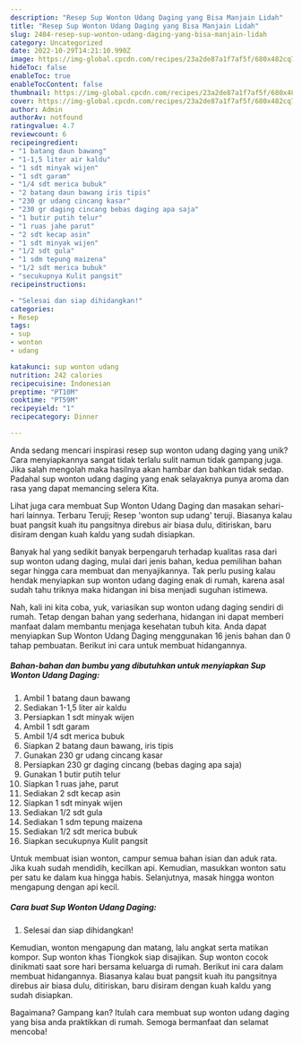 ```yaml
---
description: "Resep Sup Wonton Udang Daging yang Bisa Manjain Lidah"
title: "Resep Sup Wonton Udang Daging yang Bisa Manjain Lidah"
slug: 2404-resep-sup-wonton-udang-daging-yang-bisa-manjain-lidah
category: Uncategorized
date: 2022-10-29T14:21:10.990Z
image: https://img-global.cpcdn.com/recipes/23a2de87a1f7af5f/680x482cq70/sup-wonton-udang-daging-foto-resep-utama.jpg
hideToc: false
enableToc: true
enableTocContent: false
thumbnail: https://img-global.cpcdn.com/recipes/23a2de87a1f7af5f/680x482cq70/sup-wonton-udang-daging-foto-resep-utama.jpg
cover: https://img-global.cpcdn.com/recipes/23a2de87a1f7af5f/680x482cq70/sup-wonton-udang-daging-foto-resep-utama.jpg
author: Admin
authorAv: notfound
ratingvalue: 4.7
reviewcount: 6
recipeingredient:
- "1 batang daun bawang"
- "1-1,5 liter air kaldu"
- "1 sdt minyak wijen"
- "1 sdt garam"
- "1/4 sdt merica bubuk"
- "2 batang daun bawang iris tipis"
- "230 gr udang cincang kasar"
- "230 gr daging cincang bebas daging apa saja"
- "1 butir putih telur"
- "1 ruas jahe parut"
- "2 sdt kecap asin"
- "1 sdt minyak wijen"
- "1/2 sdt gula"
- "1 sdm tepung maizena"
- "1/2 sdt merica bubuk"
- "secukupnya Kulit pangsit"
recipeinstructions:

- "Selesai dan siap dihidangkan!"
categories:
- Resep
tags:
- sup
- wonton
- udang

katakunci: sup wonton udang 
nutrition: 242 calories
recipecuisine: Indonesian
preptime: "PT10M"
cooktime: "PT59M"
recipeyield: "1"
recipecategory: Dinner

---
```





Anda sedang mencari inspirasi resep sup wonton udang daging yang unik? Cara menyiapkannya sangat tidak terlalu sulit namun tidak gampang juga. Jika salah mengolah maka hasilnya akan hambar dan bahkan tidak sedap. Padahal sup wonton udang daging yang enak selayaknya punya aroma dan rasa yang dapat memancing selera Kita.





Lihat juga cara membuat Sup Wonton Udang Daging dan masakan sehari-hari lainnya. Terbaru Teruji; Resep &#39;wonton sup udang&#39; teruji. Biasanya kalau buat pangsit kuah itu pangsitnya direbus air biasa dulu, ditiriskan, baru disiram dengan kuah kaldu yang sudah disiapkan.

Banyak hal yang sedikit banyak berpengaruh terhadap kualitas rasa dari sup wonton udang daging, mulai dari jenis bahan, kedua pemilihan bahan segar hingga cara membuat dan menyajikannya. Tak perlu pusing kalau hendak menyiapkan sup wonton udang daging enak di rumah, karena asal sudah tahu triknya maka hidangan ini bisa menjadi suguhan istimewa.






Nah, kali ini kita coba, yuk, variasikan sup wonton udang daging sendiri di rumah. Tetap dengan bahan yang sederhana, hidangan ini dapat memberi manfaat dalam membantu menjaga kesehatan tubuh kita. Anda dapat menyiapkan Sup Wonton Udang Daging menggunakan 16 jenis bahan dan 0 tahap pembuatan. Berikut ini cara untuk membuat hidangannya.

<!--inarticleads1-->

##### Bahan-bahan dan bumbu yang dibutuhkan untuk menyiapkan Sup Wonton Udang Daging:

1. Ambil 1 batang daun bawang
1. Sediakan 1-1,5 liter air kaldu
1. Persiapkan 1 sdt minyak wijen
1. Ambil 1 sdt garam
1. Ambil 1/4 sdt merica bubuk
1. Siapkan 2 batang daun bawang, iris tipis
1. Gunakan 230 gr udang cincang kasar
1. Persiapkan 230 gr daging cincang (bebas daging apa saja)
1. Gunakan 1 butir putih telur
1. Siapkan 1 ruas jahe, parut
1. Sediakan 2 sdt kecap asin
1. Siapkan 1 sdt minyak wijen
1. Sediakan 1/2 sdt gula
1. Sediakan 1 sdm tepung maizena
1. Sediakan 1/2 sdt merica bubuk
1. Siapkan secukupnya Kulit pangsit


Untuk membuat isian wonton, campur semua bahan isian dan aduk rata. Jika kuah sudah mendidih, kecilkan api. Kemudian, masukkan wonton satu per satu ke dalam kua hingga habis. Selanjutnya, masak hingga wonton mengapung dengan api kecil. 

<!--inarticleads2-->

##### Cara buat Sup Wonton Udang Daging:


1. Selesai dan siap dihidangkan!

Kemudian, wonton mengapung dan matang, lalu angkat serta matikan kompor. Sup wonton khas Tiongkok siap disajikan. Sup wonton cocok dinikmati saat sore hari bersama keluarga di rumah. Berikut ini cara dalam membuat hidangannya. Biasanya kalau buat pangsit kuah itu pangsitnya direbus air biasa dulu, ditiriskan, baru disiram dengan kuah kaldu yang sudah disiapkan. 

Bagaimana? Gampang kan? Itulah cara membuat sup wonton udang daging yang bisa anda praktikkan di rumah. Semoga bermanfaat dan selamat mencoba!
